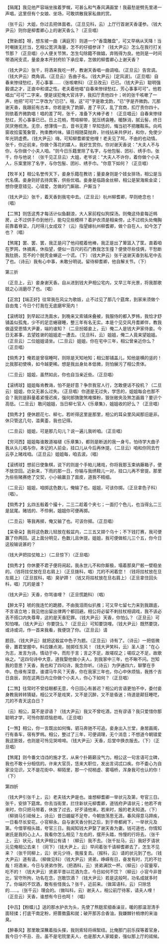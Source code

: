 <!-- { "loadSidebar": true } -->
【隔尾】我见他严容端坐挨着罗幌，可甚么和气春风满画堂！我最愁是劈先里递一声唱，这里但有个女娘、坐场，可敢烘散我家私做的赏。

（张千云）大姐，你过去把体面者。（正旦见科，云）上厅行首谢天香谨参。（钱大尹云）则你是柳耆卿心上的谢天香么？（正旦唱）

【贺新郎】呀，想东坡一曲〔满庭芳〕则道一个"香霭雕盘"，可又早祸从天降！当时嘲拨无拦当，乞相公宽洪海量，怎不的仔细参详？（钱大尹云）怎么在我行打关节那？（正旦唱）小人便关节煞，怎生勾除籍不做娼，弃贱得为良。他则是一时间带酒闲支谎，量妾身本开封府阶下承应辈，怎做的柳耆卿心上谢天香？

（钱大尹云）张千，将酒来我吃一杯，教谢天香唱一曲调咱。（正旦云）告宫调。（钱大尹云）商角调。（正旦云）告曲子名。（钱大尹云）[定风波]。（正旦唱）自春来惨绿愁红，芳心事事……（张咳嗽科）（正旦改云）已已。（钱大尹云）聪明强毅谓之才，正直中和谓之性。老夫着他唱"自春来惨绿愁红，芳心事事可可"。他若唱出"可可"二字来，便是误犯俺大官讳字，我扣厅责他四十；听的张千咳嗽了一声，他把"可可"二字改为"已已"。哦，这"可"字是歌戈韵，"已"字是齐微韵。兀那谢天香，我跟前有古本，你若是失了韵脚，差了平仄，乱了宫商，扣厅责你四十。则依着齐微韵唱！唱的差了呵，张千，准备下大棒子者！（正旦唱云）自春来惨绿愁红，芳心事事已已。日上花梢，莺喧柳带，犹压绣衾睡。暖酥消，腻云髻，终日厌厌倦梳洗。无奈，想薄情一去，音书无寄！早知恁的，悔当初不把雕鞍系。向鸡窗收拾蛮笺象管，拘束教吟味。镇日相随莫抛弃，针线拈来共伊对，和你，免使少年光阴虚费。（钱大尹云）嗨，可知柳耆卿爱他哩！老夫见了呵，不由的也动情。张千，你近前来，你做个落花的媒人，我好生赏你。你对谢天香说："大夫人不与你，与你做个小夫人咱。"则今日乐籍里除了名字，与他包髻、团衫、绣手巾。张千，你与他说！（张千见正旦云）大姐，老爷说："大夫人不许你，着你做个小夫人，乐案里除了名字，与你包髻、团衫、绣手巾。"你意下如何？（正旦唱）

【牧羊关】相公名誉传天下，妾身乐籍在教坊；量妾身则是个妓女排场，相公是当代名儒。妾身则好去待宾客，供些优唱。妾身是临路金丝柳，相公是架海紫金梁；想你便意错见、心错爱，怎做的门厮敌、户厮当？

（钱大尹云）张千，着天香到我宅中去。（正旦云）杭州柳耆卿，早则绝念也！（唱）

【二煞】则恁这秀才每活计似鱼翻浪，大人家前程似狗探汤。则俺这侍妾每近帏房，止不过供手巾到他行，能勾见些模样？着护衣须是相亲傍，止不过梳头处俺胸前靠着脊梁，几时得儿女成双？（云）指望嫁杭州柳耆卿，做个自在人，如今怎了也？（唱）

【煞尾】罢、罢、罢，我正是闪了他闷棍着他棒，我正是出了箄篮入了筐。直着咱在罗网，休摘离，休指望，便似一百尺的石门教我怎生撞？便使尽些伎俩，干愁断我肚肠，觅不的个脱壳金蝉这一个谎。（下）（钱大尹云）张千送谢天香到私宅中去了也。（诗云）我有心中事，未敢分明说。留待柳耆卿，他自解关节。（下）

第三折

（正旦上，云）妾身谢天香。自从进到钱大尹相公宅内，又早三年光景，将我那歌妓之心消磨尽了也。（唱）

【正宫】【端正好】往常我在风尘为歌妓，止不过见了那几个筵席，到家来须做个自由鬼；今日个打我在无底磨牢笼内！

【滚绣球】到早起过洗面水，到晚来又索铺床叠被，我服侍的都入罗帏，我恰才舒铺盖似孤鬼，少不的足恋蜷寝睡，整三年有名无实。本是个见交风月耆卿伴，教我做遥受恩情大尹妻，端的谁知？（二旦扮姬妾上，云）俺二人是钱大尹家侍妾。今日无甚事，去望姓谢的姐姐走一遭去。（见旦科，云）姐姐，俺二人竟来望姐姐。（正旦云）二位姐姐请坐。（二旦云）姐姐，你在宅中三年，相公曾亲近你么？（正旦唱）

【倘秀才】俺若是曾宿睡呵，则除是天知地知；相公那铺盖儿，知他是横的竖的！比我那初使唤，如今越更稀。想是我出身处本低微，则怕展污了相公贵体。

（二旦云）姐姐，虽然如此，你也自当亲近些。（正旦唱）

【滚绣球】姐姐每肯教诲，怕不是好意？争奈我官人行，怎敢便话不投机？（二旦云）姐姐，你又无甚么过失。（正旦唱）你道是无过失，学恁的，姐姐每会也那不会？我则是斟量着紧慢迟疾，强何郎旖旎煞难搽粉，狠张敞央及煞怎画眉？要识个高低。（二旦云）敢问姐姐，当日柳七官人《乐章集》，姐姐收的好么？（正旦唱）

【倘秀才】便休题花七、柳七，若听得这里是那里，相公的耳朵里风闻那旧是非。休只管这几句，滥黄齑，我也记得。

（二旦云）姐姐，可是那几句儿？说一遍儿我听咱。（正旦唱）

【穷河西】姐姐每谁敢道袖褪《乐章集》，都则是断送的我一身亏。怕待学大曲子我从头儿唱与你，本记的人前会，挂口儿从今后再休提。（二旦云）咱和你同去竹云亭上赌戏咱。（正旦云）姐姐每，咱去波。（唱）

【滚绣球】想前日使象棋，说下的则是个手帕儿赌戏，你将我那玉束纳藤箱子，便不放空回。近新来，下雨的那一日，你输与我绣鞋儿一对，挂口儿再不曾提。那里为些些赌赛绝了交契，小小输赢丑了面皮，道我不精细。

（二旦云）姐姐，咱掷这色数儿，俺输了也。姐姐，可该你掷。（正旦拿色子科）（唱）。

【倘秀才】幺四五骰着个撮十，二三二趁着个夹七；一面打个色儿，也当得幺二三是鼠尾。赌钱的、不伶俐，姐姐你可便再掷。

（二旦云）等我再掷，俺又输了也。可该你掷。（正旦唱）

【呆骨朵】我将这色数儿轻放在骰盆内，二三五又掷个乌十；不下钱打赛，我可便赢了你两回。这上面分明见，色数儿且休提。姐姐，我可便做桩儿三个五，你今日这般输说甚的？

（钱大尹把拄仗暗上）（二旦惊下）（正旦唱）

【倘秀才】你休要不君子便将闹起，我永世儿不和你厮极，塌着那臭尸骸一壁稳坐的。（钱将拄仗放在旦右肩上）（正旦拨科，唱）兀的不闲着您！（钱将拄杖放在旦左肩上）（正旦拔科，唱）臭驴蹄！（钱又将拄杖放在旦右肩上）（正旦拿住回头科，唱）兀的是谁？

（钱大尹云）天香，你骂谁哩？（正旦慌跪科）（唱）

【醉太平】唬的我连忙的跪膝，不由我泪雨似扒推；可又早七留七力来到我跟底，不言语立地；我见他出留出律两个都回避。相公将必留不剌拄杖相调戏，我不该必丢不搭口内失尊卑，这的是天香犯罪。（钱大尹云）天香，你怕么？（正旦云）可知怕哩。（钱大尹云）你要饶么？（正旦云）可知要饶哩。（钱大尹云）既然要饶，或诗或词，作一首来我看，我便饶了你。（正旦云）请

题目。（钱大尹云）就把这骰盆中色子为题。（正旦云）诗有了。（诗云）一把低微骨，置君堂握中。料应嫌点涴，抛掷任东风！（钱大尹笑科，云）圣人道："在心为志，发言为诗。情动于中，而形于言；言之不足，故嗟叹之；嗟叹之不足，故歌咏之。"这四句诗中大意，道我娶他做小夫人，到我家中三年，也不瞅不问。岂知我的意思？天香，我也和了四句诗，我念你听。（诗云）为伊通四六，聊擎在手中。色缘有深意，谁谓马牛风？天香，你在我家三年也，你心中休烦恼，我拣个吉日良辰，则在这两日内立你做个小夫人，你心下如何？（正旦唱）

【二煞】往常时不曾挂眼都无意，今日回心有甚迟？相公的言语更怕不中，委付妾身教我转转猜疑。相公又不是戏笑，又不是沉醉，又不是昏迷；待道是颠狂睡呓，兀的不青天这白日？

（云）相公，莫不是谬语？（钱大尹云）我又不曾吃酒，岂有谬语？我只爱惜你那聪明才学，可怜你那烦恼悲啼。（正旦唱）

【一煞】相公，你一言既出如何悔，驷马奔驰不可追。妾身出入兰堂，身居画阁，行有香车，宿有罗帏。相公，整过了三年，可便调理，无个消息；不想道今朝错爱我这匪妓，也则是可怜见哭啼啼。（钱大尹云）天香，后堂中换衣服去。（下）（正旦唱）

【煞尾】则今番文诌诌的施才艺，从来个扑籁籁没气力。相公这一句言语可立碑，我也不敢十分相信的。许来大官员，恁来大职位，发出言词忒口疾。你不委心为自家没见识，又不是花街中、柳陌里，那一个彻梢虚、雾塌桥，浑身我可也认的你！（下）

第四折

（钱大尹引张千上，云）老夫钱大尹是也。谁想柳耆卿一举状元及第，夸官三日。张千，安排下筵席。你去当街里，拦住新状元柳耆卿，道钱府尹请状元；他若不肯来时，你只把马带着，休放了过去，好歹请他来。若来时，报的老夫知道。（下）（柳骑马引祗候上，诗云）昔日龌龊不足夸，今朝放荡思无涯。春风得意马蹄疾，一日看尽长安花。小官柳永。自与谢天香分别之后，到于帝都阙下，一举状元及第。今借宰相头踏，夸官三日。我闻知钱大尹娶了谢天香为妻。钱可道也，你情知谢氏是我的心上人，我看你怎么相见？左右的，摆开头踏，怜慢的行将去。（张千上，云）状元，钱大尹相公有请！（柳云）我不去。（张千扯马，云）我好歹请状元见俺相公去来！（同下）（钱大尹上，云）早间着张千请柳耆卿去了，怎生不见来？（张千同柳上，云）状元少待，我报复去。（报科，云）请的状元到了也。（钱大尹云）道有请。（柳做见科）（钱大尹云）贤弟，峥嵘有日，奋发有时，兀的不壮哉！将酒来，今日与贤弟作贺。（把酒科，云）贤弟满饮一杯。（柳云）小官量窄，吃不的！（钱大尹云）贤弟平昔以花酒为念，今日如何不饮？（柳云）小官今非昔比，官守所拘，功名在念，岂敢饮酒？（钱大尹云）若是这般呵，功名成就多时了。你端的不饮酒，敢有些怪我么？张千，近前来。（做耳语科，云）只除恁的……。（张千云）理会的。（做叫科，云）谢夫人，相公前厅待客，请夫人哩！（正旦云）天香，谁想有今日也呵！（唱）

【中吕】【粉蝶儿】送的那水护衣为头，先使了熬麸浆细香澡豆，暖的那温泔清手面轻揉；打底干南定粉，把蔷擞露和就；破开那苏合香油，我嫌棘针梢燎的来油臭。

【醉春风】那里敢深蘸着指头搽，我则索轻将绵絮纽。比俺那门前乐探等着官身，我今日个不丑、丑。虽不是宅院里夫人，也是那大人家姬妾，强似那上厅的祗候。

